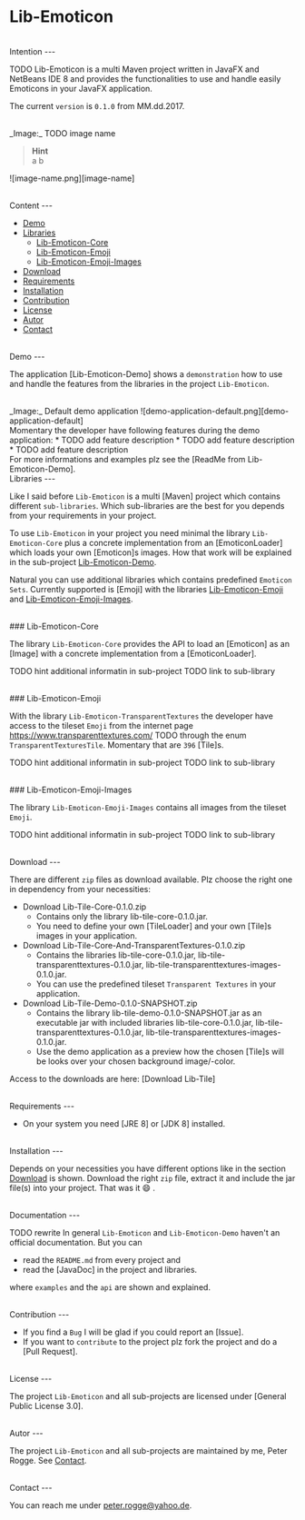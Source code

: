 Lib-Emoticon
===



<br />
Intention
---

TODO
Lib-Emoticon is a multi Maven project written in JavaFX and NetBeans IDE 8 and provides the 
functionalities to use and handle easily Emoticons in your JavaFX application. 

The current `version` is `0.1.0` from MM.dd.2017.

<br />
_Image:_ TODO image name

> __Hint__  
> a
> b

![image-name.png][image-name]



<br />
Content
---

* [Demo](#Demo)
* [Libraries](#Libraries)
    - [Lib-Emoticon-Core](#LiEmCo)
    - [Lib-Emoticon-Emoji](#LiEmEm)
    - [Lib-Emoticon-Emoji-Images](#LiEmEmIm)
* [Download](#Download)
* [Requirements](#Requirements)
* [Installation](#Installation)
* [Contribution](#Contribution)
* [License](#License)
* [Autor](#Autor)
* [Contact](#Contact)



<br />
Demo<a name="Demo" />
---

The application [Lib-Emoticon-Demo] shows a `demonstration` how to use and 
handle the features from the libraries in the project `Lib-Emoticon`. 

<br />
_Image:_ Default demo application
![demo-application-default.png][demo-application-default]

<br />
Momentary the developer have following features during the demo application:
* TODO add feature description
* TODO add feature description
* TODO add feature description

<br />
For more informations and examples plz see the [ReadMe from Lib-Emoticon-Demo].



<br />
Libraries<a name="Libraries" />
---

Like I said before `Lib-Emoticon` is a multi [Maven] project which contains different 
`sub-libraries`. Which sub-libraries are the best for you depends from your 
requirements in your project.

To use `Lib-Emoticon` in your project you need minimal the library `Lib-Emoticon-Core` 
plus a concrete implementation from an [EmoticonLoader] which loads your own [Emoticon]s 
images. How that work will be explained in the sub-project [Lib-Emoticon-Demo](#LiEmDe).

Natural you can use additional libraries which contains predefined `Emoticon Sets`. 
Currently supported is [Emoji] with the libraries [Lib-Emoticon-Emoji](#LiEmEm) 
and [Lib-Emoticon-Emoji-Images](#LiEmEmIm).


<br />
### Lib-Emoticon-Core<a name="LiEmCo" />

The library `Lib-Emoticon-Core` provides the API to load an [Emoticon] as 
an [Image] with a concrete implementation from a [EmoticonLoader].

TODO hint additional informatin in sub-project
TODO link to sub-library


<br />
### Lib-Emoticon-Emoji<a name="LiEmEm" />

With the library `Lib-Emoticon-TransparentTextures` the developer have access to the 
tileset `Emoji` from the internet page https://www.transparenttextures.com/ TODO
through the enum `TransparentTexturesTile`. Momentary that are `396` [Tile]s.

TODO hint additional informatin in sub-project
TODO link to sub-library


<br />
### Lib-Emoticon-Emoji-Images<a name="LiEmEmIm" />

The library `Lib-Emoticon-Emoji-Images` contains all images from the 
tileset `Emoji`.

TODO hint additional informatin in sub-project
TODO link to sub-library



<br />
Download<a name="Download" />
---

There are different `zip` files as download available. Plz choose the right one 
in dependency from your necessities:
* Download Lib-Tile-Core-0.1.0.zip
    * Contains only the library lib-tile-core-0.1.0.jar.
    * You need to define your own [TileLoader] and your own [Tile]s images in 
      your application.
* Download Lib-Tile-Core-And-TransparentTextures-0.1.0.zip
    * Contains the libraries lib-tile-core-0.1.0.jar, lib-tile-transparenttextures-0.1.0.jar, 
      lib-tile-transparenttextures-images-0.1.0.jar.
    * You can use the predefined tileset `Transparent Textures` in your application.
* Download Lib-Tile-Demo-0.1.0-SNAPSHOT.zip
    * Contains the library lib-tile-demo-0.1.0-SNAPSHOT.jar as an executable jar 
      with included libraries lib-tile-core-0.1.0.jar, lib-tile-transparenttextures-0.1.0.jar, 
      lib-tile-transparenttextures-images-0.1.0.jar.
    * Use the demo application as a preview how the chosen [Tile]s will be looks 
      over your chosen background image/-color.

Access to the downloads are here: [Download Lib-Tile]


<br />
Requirements<a name="Requirements" />
---

* On your system you need [JRE 8] or [JDK 8] installed.



<br />
Installation<a name="Installation" />
---

Depends on your necessities you have different options like in the section 
[Download](#Download) is shown. Download the right `zip` file, extract it and 
include the jar file&#040;s&#041; into your project. That was it :smile: .



<br />
Documentation<a name="Documentation" />
---

TODO rewrite
In general `Lib-Emoticon` and `Lib-Emoticon-Demo` haven't an official documentation. But 
you can
* read the `README.md` from every project and
* read the [JavaDoc] in the project and libraries.

where `examples` and the `api` are shown and explained.



<br />
Contribution<a name="Contribution" />
---

* If you find a `Bug` I will be glad if you could report an [Issue].
* If you want to `contribute` to the project plz fork the project and do a [Pull Request].



<br />
License<a name="License" />
---

The project `Lib-Emoticon` and all sub-projects are licensed under [General Public License 3.0].



<br />
Autor<a name="Autor" />
---

The project `Lib-Emoticon` and all sub-projects are maintained by me, Peter Rogge. See [Contact](#Contact).



<br />
Contact<a name="Contact" />
---

You can reach me under <peter.rogge@yahoo.de>.



[//]: # (Images)
[demo-application-default]:https://cloud.githubusercontent.com/assets/8161815/17342760/efe5803c-58fa-11e6-905b-f8a0d8ff856d.png



[//]: # (Links)
[Background]:https://docs.oracle.com/javase/8/javafx/api/javafx/scene/layout/Background.html
